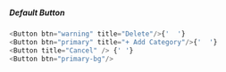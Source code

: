 ##### Default Button

```js
<Button btn="warning" title="Delete"/>{'  '}
<Button btn="primary" title="+ Add Category"/>{'  '}
<Button title="Cancel" /> {' '}
<Button btn="primary-bg"/>
```
